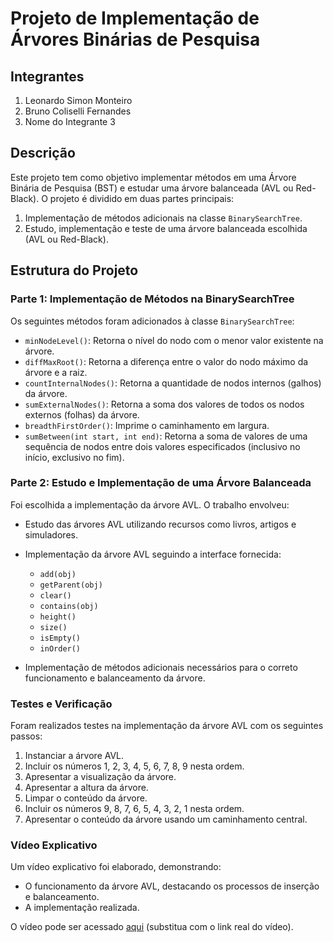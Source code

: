 # Projeto de Implementação de Árvores Binárias de Pesquisa

## Integrantes
1. Leonardo Simon Monteiro
2. Bruno Coliselli Fernandes
3. Nome do Integrante 3

## Descrição
Este projeto tem como objetivo implementar métodos em uma Árvore Binária de Pesquisa (BST) e estudar uma árvore balanceada (AVL ou Red-Black). O projeto é dividido em duas partes principais:
1. Implementação de métodos adicionais na classe `BinarySearchTree`.
2. Estudo, implementação e teste de uma árvore balanceada escolhida (AVL ou Red-Black).

## Estrutura do Projeto

### Parte 1: Implementação de Métodos na BinarySearchTree

Os seguintes métodos foram adicionados à classe `BinarySearchTree`:

- `minNodeLevel()`: Retorna o nível do nodo com o menor valor existente na árvore.
- `diffMaxRoot()`: Retorna a diferença entre o valor do nodo máximo da árvore e a raiz.
- `countInternalNodes()`: Retorna a quantidade de nodos internos (galhos) da árvore.
- `sumExternalNodes()`: Retorna a soma dos valores de todos os nodos externos (folhas) da árvore.
- `breadthFirstOrder()`: Imprime o caminhamento em largura.
- `sumBetween(int start, int end)`: Retorna a soma de valores de uma sequência de nodos entre dois valores especificados (inclusivo no início, exclusivo no fim).

### Parte 2: Estudo e Implementação de uma Árvore Balanceada

Foi escolhida a implementação da árvore AVL. O trabalho envolveu:

- Estudo das árvores AVL utilizando recursos como livros, artigos e simuladores.
- Implementação da árvore AVL seguindo a interface fornecida:
  - `add(obj)`
  - `getParent(obj)`
  - `clear()`
  - `contains(obj)`
  - `height()`
  - `size()`
  - `isEmpty()`
  - `inOrder()`

- Implementação de métodos adicionais necessários para o correto funcionamento e balanceamento da árvore.

### Testes e Verificação

Foram realizados testes na implementação da árvore AVL com os seguintes passos:
1. Instanciar a árvore AVL.
2. Incluir os números 1, 2, 3, 4, 5, 6, 7, 8, 9 nesta ordem.
3. Apresentar a visualização da árvore.
4. Apresentar a altura da árvore.
5. Limpar o conteúdo da árvore.
6. Incluir os números 9, 8, 7, 6, 5, 4, 3, 2, 1 nesta ordem.
7. Apresentar o conteúdo da árvore usando um caminhamento central.

### Vídeo Explicativo

Um vídeo explicativo foi elaborado, demonstrando:
- O funcionamento da árvore AVL, destacando os processos de inserção e balanceamento.
- A implementação realizada.

O vídeo pode ser acessado [aqui](#) (substitua com o link real do vídeo).